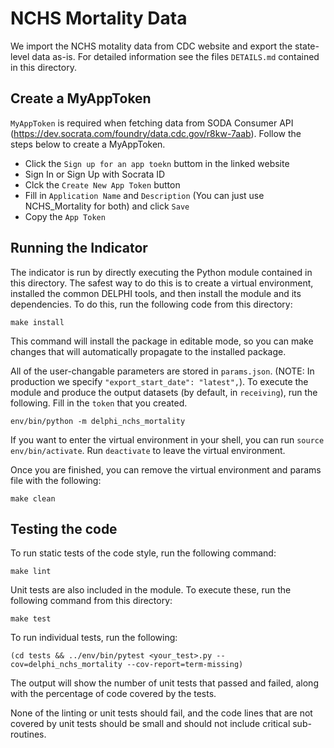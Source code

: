# NCHS Mortality Data

We import the NCHS motality data from CDC website and export
the state-level data as-is. For detailed information see the files 
`DETAILS.md` contained in this directory.

## Create a MyAppToken
`MyAppToken` is required when fetching data from SODA Consumer API 
(https://dev.socrata.com/foundry/data.cdc.gov/r8kw-7aab). Follow the 
steps below to create a MyAppToken.
- Click the `Sign up for an app toekn` buttom in the linked website
- Sign In or Sign Up with Socrata ID
- Clck the `Create New App Token` button
- Fill in `Application Name` and `Description` (You can just use NCHS_Mortality
  for both) and click `Save`
- Copy the `App Token`

## Running the Indicator

The indicator is run by directly executing the Python module contained in this
directory. The safest way to do this is to create a virtual environment,
installed the common DELPHI tools, and then install the module and its
dependencies. To do this, run the following code from this directory:

```
make install
```

This command will install the package in editable mode, so you can make changes that
will automatically propagate to the installed package. 

All of the user-changable parameters are stored in `params.json`. (NOTE: In
production we specify `"export_start_date": "latest",`). To execute the module
and produce the output datasets (by default, in `receiving`), run the following.
Fill in the `token` that you created.

```
env/bin/python -m delphi_nchs_mortality
```

If you want to enter the virtual environment in your shell, 
you can run `source env/bin/activate`. Run `deactivate` to leave the virtual environment. 

Once you are finished, you can remove the virtual environment and 
params file with the following:

```
make clean
```

## Testing the code

To run static tests of the code style, run the following command:

```
make lint
```

Unit tests are also included in the module. To execute these, run the following
command from this directory:

```
make test
```

To run individual tests, run the following:

```
(cd tests && ../env/bin/pytest <your_test>.py --cov=delphi_nchs_mortality --cov-report=term-missing)
```

The output will show the number of unit tests that passed and failed, along
with the percentage of code covered by the tests. 

None of the linting or unit tests should fail, and the code lines that are not covered by unit tests should be small and
should not include critical sub-routines. 
